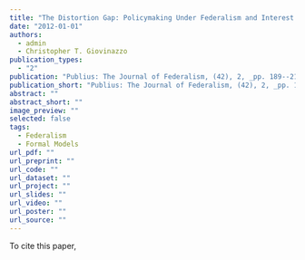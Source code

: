 ```yaml
---
title: "The Distortion Gap: Policymaking Under Federalism and Interest Group Capture"
date: "2012-01-01"
authors:
  - admin
  - Christopher T. Giovinazzo
publication_types:
  - "2"
publication: "Publius: The Journal of Federalism, (42), 2, _pp. 189--210_" 
publication_short: "Publius: The Journal of Federalism, (42), 2, _pp. 189--210_"
abstract: ""
abstract_short: ""
image_preview: ""
selected: false
tags:
  - Federalism
  - Formal Models
url_pdf: ""
url_preprint: ""
url_code: ""
url_dataset: ""
url_project: ""
url_slides: ""
url_video: ""
url_poster: ""
url_source: ""
---
```

To cite this paper, 
